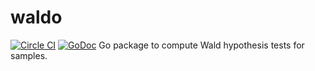 # waldo
[![Circle CI](https://circleci.com/gh/shawnohare/waldo.svg?style=svg)](https://circleci.com/gh/shawnohare/waldo)
[![GoDoc](https://godoc.org/github.com/shawnohare/waldo?status.svg)](http://godoc.org/github.com/shawnohare/waldo)
Go package to compute Wald hypothesis tests for samples.
